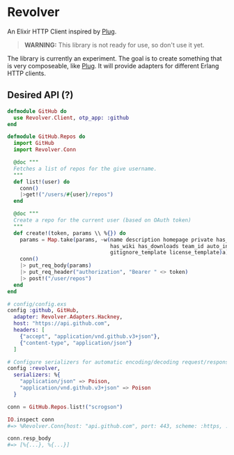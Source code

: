 Revolver
========

An Elixir HTTP Client inspired by [Plug].

> **WARNING:** This library is not ready for use, so don't use it yet.

The library is currently an experiment. The goal is to create something that is
very composeable, like [Plug]. It will provide adapters for different Erlang
HTTP clients.

## Desired API (?)

```elixir
defmodule GitHub do
  use Revolver.Client, otp_app: :github
end

defmodule GitHub.Repos do
  import GitHub
  import Revolver.Conn

  @doc """
  Fetches a list of repos for the give username.
  """
  def list!(user) do
    conn()
    |>get!("/users/#{user}/repos")
  end

  @doc """
  Create a repo for the current user (based on OAuth token)
  """
  def create!(token, params \\ %{}) do
    params = Map.take(params, ~w(name description homepage private has_issues
                                 has_wiki has_downloads team_id auto_init
                                 gitignore_template license_template)a)
    conn()
    |> put_req_body(params)
    |> put_req_header("authorization", "Bearer " <> token)
    |> post!("/user/repos")
  end
end

# config/config.exs
config :github, GitHub,
  adapter: Revolver.Adapters.Hackney,
  host: "https://api.github.com",
  headers: [
    {"accept", "application/vnd.github.v3+json"},
    {"content-type", "application/json"}
  ]

# Configure serializers for automatic encoding/decoding request/response bodies
config :revolver,
  serializers: %{
    "application/json" => Poison,
    "application/vnd.github.v3+json" => Poison
  }

conn = GitHub.Repos.list!("scrogson")

IO.inspect conn
#=> %Revolver.Conn{host: "api.github.com", port: 443, scheme: :https, ...}

conn.resp_body
#=> [%{...}, %{...}]
```

[Plug]: https://github.com/elixir-lang/plug

